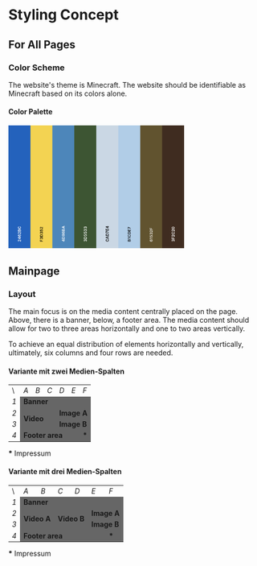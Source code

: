 # Styling Concept

## For All Pages

### Color Scheme

The website's theme is Minecraft. The website should be identifiable as Minecraft based on its colors alone.

#### Color Palette

<img src="https://github.com/DBsMOJO/WMC_Summer-Project/blob/main/Design/pics/color_palette.png" alt="color palette" width="350">

## Mainpage

### Layout

The main focus is on the media content centrally placed on the page. Above, there is a banner, below, a footer area. The media content should allow for two to three areas horizontally and one to two areas vertically.

To achieve an equal distribution of elements horizontally and vertically, ultimately, six columns and four rows are needed.

#### Variante mit zwei Medien-Spalten

<table>
  <tr>
<td>\</td>
    <td><i>A</i></td>
    <td><i>B</i></td>
    <td><i>C</i></td>
    <td><i>D</i></td>
    <td><i>E</i></td>
    <td><i>F</i></td>
  </tr>
  <tr>
  <tr>
	  <td><i>1</i></td>
	  <td colspan="6" style="background-color: #666666;"><b>Banner</b></td>
  </tr>
  <tr>
<td><i>2</i></td>
	  <td colspan="3" rowspan="2" style="background-color: #666666;"><b>Video</b></td>
	  <td colspan="3" style="background-color: #666666;"><b>Image A</b></td>
  </tr>
  <tr>
<td><i>3</i></td>
	  <td colspan="3" style="background-color: #666666;"><b>Image B</b></td>
  </tr>
  <tr>
<td><i>4</i></td>
	  <td colspan="5" style="background-color: #666666;"><b>Footer area</b></td>
	  <td style="background-color: #666666;"><b>*</b></td>
  </tr>
</table>

<b>*</b> Impressum

#### Variante mit drei Medien-Spalten

<table>
  <tr>
<td>\</td>
    <td><i>A</i></td>
    <td><i>B</i></td>
    <td><i>C</i></td>
    <td><i>D</i></td>
    <td><i>E</i></td>
    <td><i>F</i></td>
  </tr>
  <tr>
  <tr>
	  <td><i>1</i></td>
	  <td colspan="6" style="background-color: #666666;"><b>Banner</b></td>
  </tr>
  <tr>
<td><i>2</i></td>
	  <td colspan="2" rowspan="2" style="background-color: #666666;"><b>Video A</b></td>
<td colspan="2" rowspan="2" style="background-color: #666666;"><b>Video B</b></td>
	  <td colspan="2" style="background-color: #666666;"><b>Image A</b></td>
  </tr>
  <tr>
<td><i>3</i></td>
	  <td colspan="3" style="background-color: #666666;"><b>Image B</b></td>
  </tr>
  <tr>
<td><i>4</i></td>
	  <td colspan="5" style="background-color: #666666;"><b>Footer area</b></td>
	  <td style="background-color: #666666;"><b>*</b></td>
  </tr>
</table>

<b>*</b> Impressum
